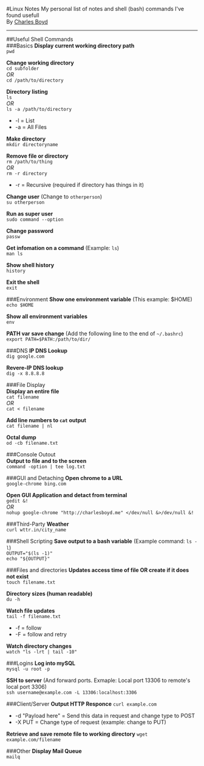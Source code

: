 #Linux Notes
My personal list of notes and shell (bash) commands I've found usefull  
By [Charles Boyd](http://charlesboyd.me/?ref=github-linuxnotes)  


---
    
    
##Useful Shell Commands  
###Basics
**Display current working directory path**  
`pwd`  

**Change working directory**  
`cd subfolder`  
*OR*  
`cd /path/to/directory`  

**Directory listing**  
`ls`  
*OR*  
`ls -a /path/to/directory`  
* -l = List  
* -a = All Files  

**Make directory**  
`mkdir directoryname`  

**Remove file or directory**  
`rm /path/to/thing`  
*OR*  
`rm -r directory`  
* -r = Recursive (required if directory has things in it) 

**Change user** (Change to `otherperson`)  
`su otherperson`  

**Run as super user**  
`sudo command --option`  

**Change password**  
`passw`  

**Get infomation on a command** (Example: `ls`)  
`man ls`

**Show shell history**  
`history`  

**Exit the shell**  
`exit` 

###Environment
**Show one environment variable** (This example: $HOME)  
`echo $HOME`  

**Show all  environment variables**  
`env`  

**PATH var save change** (Add the following line to the end of `~/.bashrc`)  
`export PATH=$PATH:/path/to/dir/`  


###DNS
**IP DNS Lookup**  
`dig google.com`  

**Revere-IP DNS lookup**  
`dig -x 8.8.8.8`  


###File Display  
**Display an entire file**  
`cat filename`  
*OR*  
`cat < filename`  

**Add line numbers to `cat` output**  
`cat filename | nl`

**Octal dump**  
`od -cb filename.txt`

###Console Outout  
**Output to file and to the screen**  
`command -option | tee log.txt`

###GUI and Detaching
**Open chrome to a URL**  
`google-chrome bing.com`  

**Open GUI Application and detact from terminal**  
`gedit &!`  
*OR*  
`nohup google-chrome "http://charlesboyd.me" </dev/null &>/dev/null &!`  

###Third-Party
**Weather**  
`curl wttr.in/city_name`  
  
###Shell Scripting
**Save output to a bash variable** (Example command: `ls -l`)  
`OUTPUT="$(ls -1)"`  
`echo "${OUTPUT}"`  
  
###Files and directories
**Updates access time of file OR create if it does not exist**  
`touch filename.txt`

**Directory sizes (human readable)**  
`du -h`

**Watch file updates**  
`tail -f filename.txt`  
* -f = follow  
* -F = follow and retry  

**Watch directory changes**  
`watch "ls -lrt | tail -10"`  


###Logins
**Log into mySQL**  
`mysql -u root -p`  

**SSH to server** (And forward ports. Exmaple: Local port 13306 to remote's local port 3306)  
`ssh username@example.com -L 13306:localhost:3306`


###Client/Server
**Output HTTP Responce**
`curl example.com`  
* -d "Payload here" = Send this data in request and change type to POST  
* -X PUT = Change type of request (example: change to PUT)    

**Retrieve and save remote file to working directory**
`wget example.com/filename`

###Other
**Display Mail Queue**  
`mailq`  

